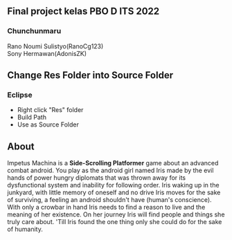 ## Final project kelas PBO D ITS 2022 <br />
### Chunchunmaru
Rano Noumi Sulistyo(RanoCg123) <br />
Sony Hermawan(AdonisZK) <br />

## Change Res Folder into Source Folder
### Eclipse
- Right click "Res" folder
- Build Path
- Use as Source Folder

## About
Impetus Machina is a **Side-Scrolling Platformer** game about an advanced combat android. You play as the android girl named Iris made by the evil hands of power hungry diplomats that was thrown away for its dysfunctional system and inability for following order. Iris waking up in the junkyard, with little memory of oneself and no drive Iris moves for the sake of surviving, a feeling an android shouldn't have (human's conscience). With only a crowbar in hand Iris needs to find a reason to live and the meaning of her existence. On her journey Iris will find people and things she truly care about. 'Till Iris found the one thing only she could do for the sake of humanity.
